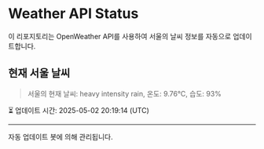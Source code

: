 
# Weather API Status

이 리포지토리는 OpenWeather API를 사용하여 서울의 날씨 정보를 자동으로 업데이트합니다.

## 현재 서울 날씨
> 서울의 현재 날씨: heavy intensity rain, 온도: 9.76°C, 습도: 93%

⏳ 업데이트 시간: 2025-05-02 20:19:14 (UTC)

---
자동 업데이트 봇에 의해 관리됩니다.
